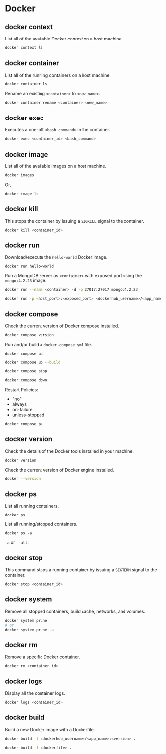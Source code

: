 # Docker

## docker context

List all of the available Docker *context* on a host machine.

```bash
docker context ls
```

## docker container

List all of the running containers on a host machine.

```bash
docker container ls
```

Rename an existing `<container>` to `<new_name>`.

```bash
docker container rename <container> <new_name>
```

## docker exec

Executes a one-off `<bash_command>` in the container.

```bash
docker exec <container_id> <bash_command>
```

## docker image

List all of the available images on a host machine.

```bash
docker images
```

Or,

```bash
docker image ls
```

## docker kill

This stops the container by issuing a `SIGKILL` signal to the container.

```bash
docker kill <container_id>
```

## docker run

Download/execute the `hello-world` Docker image.

```
docker run hello-world
```

Run a MongoDB server as `<container>` with exposed port using the
`mongo:4.2.23` image.

```bash
docker run --name <container> -d -p 27017:27017 mongo:4.2.23
```

```bash
docker run -p <host_port>:<exposed_port> <dockerhub_username>/<app_name>
```

## docker compose

Check the current version of Docker compose installed.

```bash
docker compose version
```

Run and/or build a `docker-compose.yml` file.

```bash
docker compose up
```

```bash
docker compose up --build
```

```bash
docker compose stop
```

```bash
docker compose down
```

Restart Policies:
- "no"
- always
- on-failure
- unless-stopped

```bash
docker compose ps
```

## docker version

Check the details of the Docker tools installed in your machine.

```bash
docker version
```

Check the current version of Docker engine installed.

```bash
docker --version
```

## docker ps

List all running containers.

```
docker ps
```

List all running/stopped containers.

```
docker ps -a
```

`-a` or `--all`.

## docker stop

This command stops a running container by issuing a `SIGTERM` signal to the
container.

```bash
docker stop <container_id>
```

## docker system

Remove all stopped containers, build cache, networks, and volumes.

```bash
docker system prune
# or
docker system prune -a
```

## docker rm

Remove a specific Docker container.

```bash
docker rm <container_id>
```

## docker logs

Display all the container logs.

```bash
docker logs <container_id>
```

## docker build

Build a new Docker image with a Dockerfile.

```bash
docker build -t <dockerhub_username>/<app_name>:<version> .
```

```bash
docker build -f <dockerfile> .
```

